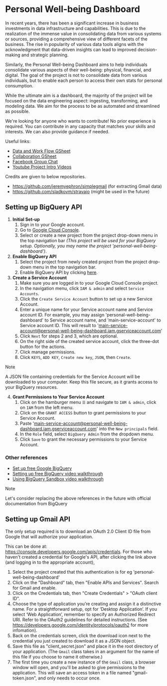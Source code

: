 # Personal Well-being Dashboard

In recent years, there has been a significant increase in business investments in data infrastructure and capabilities. This is due to the realization of the immense value in consolidating data from various systems or sources, providing a comprehensive view of different facets of the business. The rise in popularity of various data tools aligns with the acknowledgment that data-driven insights can lead to improved decision-making and strategic planning.

Similarly, the Personal Well-being Dashboard aims to help individuals consolidate various aspects of their well-being: physical, financial, and digital. The goal of the project is not to consolidate data from various individuals, but to enable each person to access their own stats for personal consumption.

While the ultimate aim is a dashboard, the majority of the project will be focused on the data engineering aspect: ingesting, transforming, and modeling data. We aim for the process to be as automated and streamlined as possible.

We're looking for anyone who wants to contribute! No prior experience is required. You can contribute in any capacity that matches your skills and interests. We can also provide guidance if needed.

Useful links:
- [Data and Work Flow GSheet](https://docs.google.com/spreadsheets/d/1SJqBCFfW5xbAVZHrJTgjHP72mbmL_OkWQybg7wFjV3E/edit?usp=sharing)
- [Collaboration GSheet](https://docs.google.com/spreadsheets/d/1CqKHzhlnyljzaUbkVFH_9-DAhEfuX9-Owumpikoj8gM/edit?usp=sharing)
- [Facebook Group Chat](https://m.me/j/AbaL6CMK9vjk3U8l/)
- [Youtube Project Intro Videos](https://www.youtube.com/watch?v=Gup80_6nNw4&list=PLgB1IGvclbuMWY6V9Z4dgL370FpqvyAlM)

Credits are given to below repositories.
- https://github.com/jeremyephron/simplegmail (for extracting Gmail data)
- https://github.com/sladkovm/stravaio (might be used in the future)

## Setting up BigQuery API

1. **Initial Set-up**
    1. Sign in to your Google account.
    2. Go to [Google Cloud Console](https://console.cloud.google.com/).
    3. Select or create a new project from the project drop-down menu in the top navigation bar *(This project will be used for your BigQuery setup.
    Optionally, you may name the project 'personal-well-being-dashboard')*.
2. **Enable BigQuery API**
    1. Select the project from newly created project from the project drop-down menu in the top navigation bar.
    2. Enable BigQuery API by clicking [here](https://console.cloud.google.com/apis/library/bigquery.googleapis.com).
3. **Create a Service Account**
    1. Make sure you are logged in to your Google Cloud Console project.
    2. In the navigation menu, click `IAM & admin` and select `Service Accounts`.
    3. Click the `Create Service Account` button to set up a new Service Account.
    4. Enter a unique name for your Service account name and Service account ID.
       For example, you may assign 'personal-well-being-dashboard' to Service account name,
       and 'main-service-account' to Service account ID. This will result to 'main-service-account@personal-well-being-dashboard.iam.gserviceaccount.com'
    5. Click `Next` for steps 2 and 3, which are optional.
    6. On the right side of the created service account, click the three-dot button for the actions.
    7. Click manage permissions.
    8. Click `KEYS`, `ADD KEY`, `Create new key`, `JSON`, then `Create`.

> [!NOTE] 
> A JSON file containing credentials for the Service Account will be downloaded to your computer. Keep this file secure, as it grants access to your BigQuery resources.

4. **Grant Permissions to Your Service Account**
    1. Click on the hamburger menu `☰` and navigate to `IAM & admin`, click on `IAM` from the left menu.
    2. Click on the `GRANT ACCESS` button to grant permissions to your Service Account.
    3. Paste 'main-service-account@personal-well-being-dashboard.iam.gserviceaccount.com' into the `New principals` field.
    4. In the `Role` field, select `BigQuery Admin` from the dropdown menu.
    5. Click `Save` to grant the necessary permissions to your Service Account.

### Other references

* [Set up free Google BigQuery](https://levelup.gitconnected.com/how-to-use-google-bigquery-for-free-9c2a65e3a78c)
* [Setting up free BigQuery video walkthrough](https://youtu.be/BaweqxbOEM0?si=5JVaGJYmyOLyQOUe)
* [Using BigQuery Sandbox video walkthrough](https://youtu.be/JLXLCv5nUCE?si=Z7Z1ay6iue8cTT_V)

> [!NOTE] 
> Let's consider replacing the above references in the future with official documentation from BigQuery

## Setting up Gmail API

The only setup required is to download an OAuth 2.0 Client ID file from Google
that will authorize your application.

This can be done at: https://console.developers.google.com/apis/credentials.
For those who haven't created a credential for Google's API, after clicking the 
link above (and logging in to the appropriate account),

1. Select the project created that this authentication is for eg 'personal-well-being-dashboard'
2. Click on the "Dashboard" tab, then "Enable APIs and Services". Search for Gmail and enable.
3. Click on the Credentials tab, then "Create Credentials" > "OAuth client ID".
4. Choose the type of application you’re creating and assign it a distinctive name.
   For a straightforward setup, opt for ‘Desktop Application’.
   If you select ‘Web Application’, remember to specify an Authorized Redirect URI.
   Refer to the OAuth2 guidelines for detailed instructions.
   (See https://developers.google.com/identity/protocols/oauth2 for more infomation).
5. Back on the credentials screen, click the download icon next to the 
   credential you just created to download it as a JSON object.
6. Save this file as "client_secret.json" and place it in the root directory of 
   your application. (The `Gmail` class takes in an argument for the name of this 
   file if you choose to name it otherwise.)
7. The first time you create a new instance of the `Gmail` class, a browser window 
   will open, and you'll be asked to give permissions to the application. This 
   will save an access token in a file named "gmail-token.json", and only needs to 
   occur once.